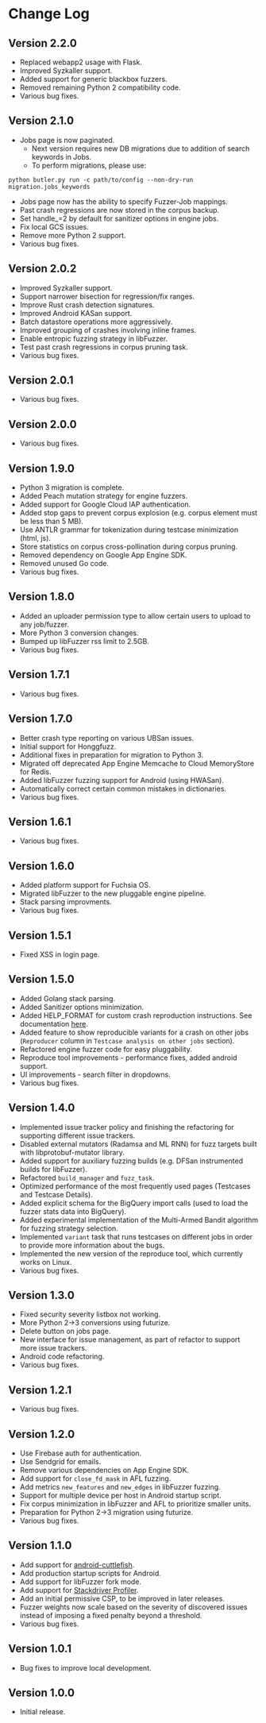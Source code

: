 Change Log
==========

## Version 2.2.0
- Replaced webapp2 usage with Flask.
- Improved Syzkaller support.
- Added support for generic blackbox fuzzers.
- Removed remaining Python 2 compatibility code.
- Various bug fixes.

## Version 2.1.0
- Jobs page is now paginated.
  - Next version requires new DB migrations due to addition of search keywords in Jobs.
  - To perform migrations, please use:
```
python butler.py run -c path/to/config --non-dry-run migration.jobs_keywords
```
- Jobs page now has the ability to specify Fuzzer-Job mappings.
- Past crash regressions are now stored in the corpus backup.
- Set handle_<signal>=2 by default for sanitizer options in engine jobs.
- Fix local GCS issues.
- Remove more Python 2 support.
- Various bug fixes.

## Version 2.0.2
- Improved Syzkaller support.
- Support narrower bisection for regression/fix ranges.
- Improve Rust crash detection signatures.
- Improved Android KASan support.
- Batch datastore operations more aggressively.
- Improved grouping of crashes involving inline frames.
- Enable entropic fuzzing strategy in libFuzzer.
- Test past crash regressions in corpus pruning task.
- Various bug fixes.

## Version 2.0.1
- Various bug fixes.

## Version 2.0.0
- Various bug fixes.

## Version 1.9.0
- Python 3 migration is complete.
- Added Peach mutation strategy for engine fuzzers.
- Added support for Google Cloud IAP authentication.
- Added stop gaps to prevent corpus explosion (e.g. corpus element must be less than 5 MB).
- Use ANTLR grammar for tokenization during testcase minimization (html, js).
- Store statistics on corpus cross-pollination during corpus pruning.
- Removed dependency on Google App Engine SDK.
- Removed unused Go code.
- Various bug fixes.

## Version 1.8.0
- Added an uploader permission type to allow certain users to upload to any job/fuzzer.
- More Python 3 conversion changes.
- Bumped up libFuzzer rss limit to 2.5GB.
- Various bug fixes.

## Version 1.7.1
- Various bug fixes.

## Version 1.7.0
- Better crash type reporting on various UBSan issues.
- Initial support for Honggfuzz.
- Additional fixes in preparation for migration to Python 3.
- Migrated off deprecated App Engine Memcache to Cloud MemoryStore for Redis.
- Added libFuzzer fuzzing support for Android (using HWASan).
- Automatically correct certain common mistakes in dictionaries.
- Various bug fixes.

## Version 1.6.1
- Various bug fixes.

## Version 1.6.0
- Added platform support for Fuchsia OS.
- Migrated libFuzzer to the new pluggable engine pipeline.
- Stack parsing improvments.
- Various bug fixes.

## Version 1.5.1
- Fixed XSS in login page.

## Version 1.5.0
- Added Golang stack parsing.
- Added Sanitizer options minimization.
- Added HELP_FORMAT for custom crash reproduction instructions.
  See documentation [here](configs/test/project.yaml#L99).
- Added feature to show reproducible variants for a crash on other jobs
  (`Reproducer` column in `Testcase analysis on other jobs` section).
- Refactored engine fuzzer code for easy pluggability.
- Reproduce tool improvements - performance fixes, added android support.
- UI improvements - search filter in dropdowns.
- Various bug fixes.

## Version 1.4.0
- Implemented issue tracker policy and finishing the refactoring for supporting
  different issue trackers.
- Disabled external mutators (Radamsa and ML RNN) for fuzz targets built with
  libprotobuf-mutator library.
- Added support for auxiliary fuzzing builds (e.g. DFSan instrumented builds for
  libFuzzer).
- Refactored `build_manager` and `fuzz_task`.
- Optimized performance of the most frequently used pages (Testcases and
  Testcase Details).
- Added explicit schema for the BigQuery import calls (used to load the fuzzer
  stats data into BigQuery).
- Added experimental implementation of the Multi-Armed Bandit algorithm for
  fuzzing strategy selection.
- Implemented `variant` task that runs testcases on different jobs in order to
  provide more information about the bugs.
- Implemented the new version of the reproduce tool, which currently works on
  Linux.
- Various bug fixes.

## Version 1.3.0
- Fixed security severity listbox not working.
- More Python 2->3 conversions using futurize.
- Delete button on jobs page.
- New interface for issue management, as part of refactor to support more issue
  trackers.
- Android code refactoring.
- Various bug fixes.

## Version 1.2.1
- Various bug fixes.

## Version 1.2.0
- Use Firebase auth for authentication.
- Use Sendgrid for emails.
- Remove various dependencies on App Engine SDK.
- Add support for `close_fd_mask` in AFL fuzzing.
- Add metrics `new_features` and `new_edges` in libFuzzer fuzzing.
- Support for multiple device per host in Android startup script.
- Fix corpus minimization in libFuzzer and AFL to prioritize smaller units.
- Preparation for Python 2->3 migration using futurize.
- Various bug fixes.

## Version 1.1.0
- Add support for
  [android-cuttlefish](https://github.com/google/android-cuttlefish).
- Add production startup scripts for Android.
- Add support for libFuzzer fork mode.
- Add support for [Stackdriver Profiler](https://cloud.google.com/profiler/).
- Add an initial permissive CSP, to be improved in later releases.
- Fuzzer weights now scale based on the severity of discovered issues instead of
  imposing a fixed penalty beyond a threshold.
- Various bug fixes.

## Version 1.0.1
- Bug fixes to improve local development.

## Version 1.0.0
- Initial release.
